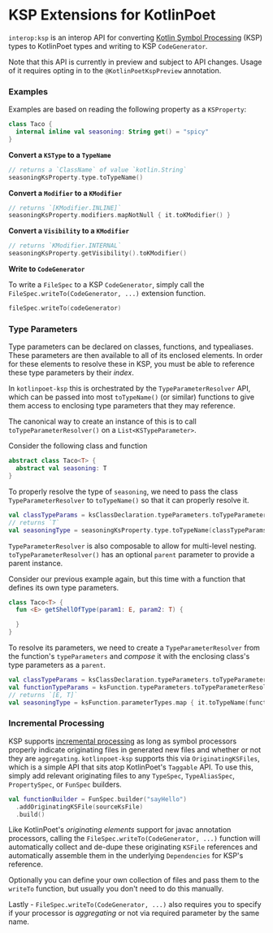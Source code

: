 KSP Extensions for KotlinPoet
==============

`interop:ksp` is an interop API for converting
[Kotlin Symbol Processing](https://github.com/google/ksp) (KSP) types to KotlinPoet types and
writing to KSP `CodeGenerator`.

Note that this API is currently in preview and subject to API changes. Usage of it requires opting
in to the `@KotlinPoetKspPreview` annotation.

### Examples

Examples are based on reading the following property as a `KSProperty`:

```kotlin
class Taco {
  internal inline val seasoning: String get() = "spicy"
}
```

**Convert a `KSType` to a `TypeName`**

```kotlin
// returns a `ClassName` of value `kotlin.String`
seasoningKsProperty.type.toTypeName()
```

**Convert a `Modifier` to a `KModifier`**

```kotlin
// returns `[KModifier.INLINE]`
seasoningKsProperty.modifiers.mapNotNull { it.toKModifier() }
```

**Convert a `Visibility` to a `KModifier`**

```kotlin
// returns `KModifier.INTERNAL`
seasoningKsProperty.getVisibility().toKModifier()
```

**Write to `CodeGenerator`**

To write a `FileSpec` to a KSP `CodeGenerator`, simply call the `FileSpec.writeTo(CodeGenerator, ...)`
extension function.

```kotlin
fileSpec.writeTo(codeGenerator)
```

### Type Parameters

Type parameters can be declared on classes, functions, and typealiases. These parameters are then
available to all of its enclosed elements. In order for these elements to resolve these in KSP, you
must be able to reference these type parameters by their _index_.

In `kotlinpoet-ksp` this is orchestrated by the `TypeParameterResolver` API, which can be passed
into most `toTypeName()` (or similar) functions to give them access to enclosing type parameters
that they may reference.

The canonical way to create an instance of this is to call `toTypeParameterResolver()` on a
`List<KSTypeParameter>`.

Consider the following class and function

```kotlin
abstract class Taco<T> {
  abstract val seasoning: T
}
```

To properly resolve the type of `seasoning`, we need to pass the class `TypeParameterResolver` to
`toTypeName()` so that it can properly resolve it.

```kotlin
val classTypeParams = ksClassDeclaration.typeParameters.toTypeParameterResolver()
// returns `T`
val seasoningType = seasoningKsProperty.type.toTypeName(classTypeParams)
```

`TypeParameterResolver` is also composable to allow for multi-level nesting. `toTypeParameterResolver()`
has an optional `parent` parameter to provide a parent instance.

Consider our previous example again, but this time with a function that defines its own type parameters.

```kotlin
class Taco<T> {
  fun <E> getShellOfType(param1: E, param2: T) {

  }
}
```

To resolve its parameters, we need to create a `TypeParameterResolver` from the function's
`typeParameters` and _compose_ it with the enclosing class's type parameters as a `parent`.

```kotlin
val classTypeParams = ksClassDeclaration.typeParameters.toTypeParameterResolver()
val functionTypeParams = ksFunction.typeParameters.toTypeParameterResolver(parent = classTypeParams)
// returns `[E, T]`
val seasoningType = ksFunction.parameterTypes.map { it.toTypeName(functionTypeParams) }
```

### Incremental Processing

KSP supports [incremental processing](https://github.com/google/ksp/blob/main/docs/incremental.md) as
long as symbol processors properly indicate originating files in generated new files and whether or
not they are `aggregating`. `kotlinpoet-ksp` supports this via `OriginatingKSFiles`, which is a simple
API that sits atop KotlinPoet's `Taggable` API. To use this, simply add relevant originating files to
any `TypeSpec`, `TypeAliasSpec`, `PropertySpec`, or `FunSpec` builders.

```kotlin
val functionBuilder = FunSpec.builder("sayHello")
  .addOriginatingKSFile(sourceKsFile)
  .build()
```

Like KotlinPoet's _originating elements_ support for javac annotation processors, calling the
`FileSpec.writeTo(CodeGenerator, ...)` function will automatically collect and de-dupe these originating
`KSFile` references and automatically assemble them in the underlying `Dependencies` for KSP's reference.

Optionally you can define your own collection of files and pass them to the `writeTo` function, but usually
you don't need to do this manually.

Lastly - `FileSpec.writeTo(CodeGenerator, ...)` also requires you to specify if your processor is
_aggregating_ or not via required parameter by the same name.
